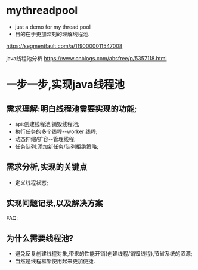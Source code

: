 # mythreadpool
* just a demo for my thread pool
* 目的在于更加深刻的理解线程池.


https://segmentfault.com/a/1190000011547008

java线程池分析
https://www.cnblogs.com/absfree/p/5357118.html

# 一步一步,实现java线程池
## 需求理解:明白线程池需要实现的功能;
* api:创建线程池,销毁线程池;
* 执行任务的多个线程--worker 线程;
* 动态伸缩/扩容--管理线程;
* 任务队列:添加新任务/队列拒绝策略;

##  需求分析,实现的关键点
* 定义线程状态;

##  实现问题记录,以及解决方案

FAQ:
## 为什么需要线程池?
* 避免反复创建线程对象,带来的性能开销(创建线程/销毁线程),节省系统的资源;
* 当然是线程框架使用起来更加便捷.


